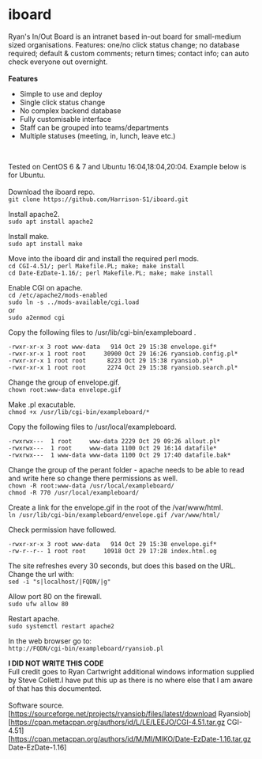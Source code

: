 # iboard
Ryan's In/Out Board is an intranet based in-out board for small-medium sized organisations. Features: one/no click status change; no database required; default & custom comments; return times; contact info; can auto check everyone out overnight.<br>
<br>
**Features**
- Simple to use and deploy
- Single click status change
- No complex backend database
- Fully customisable interface
- Staff can be grouped into teams/departments
- Multiple statuses (meeting, in, lunch, leave etc.)
<br>

Tested on CentOS 6 & 7 and Ubuntu 16:04,18:04,20:04. Example below is for Ubuntu.<br>
<br>
Download the iboard repo.<br>
`git clone https://github.com/Harrison-S1/iboard.git`
 
Install apache2.<br>
`sudo apt install apache2`

Install make.<br>
`sudo apt install make`

Move into the iboard dir and install the required perl mods.<br>
`cd CGI-4.51/; perl Makefile.PL; make; make install` <br>
`cd Date-EzDate-1.16/; perl Makefile.PL; make; make install`<br>

Enable CGI on apache.<br>
`cd /etc/apache2/mods-enabled`<br>
`sudo ln -s ../mods-available/cgi.load`<br>
or <br>
`sudo a2enmod cgi`<br>

Copy the following files to /usr/lib/cgi-bin/exampleboard .
 ```
-rwxr-xr-x 3 root www-data   914 Oct 29 15:38 envelope.gif*
-rwxr-xr-x 1 root root     30900 Oct 29 16:26 ryansiob.config.pl*
-rwxr-xr-x 1 root root      8223 Oct 29 15:38 ryansiob.pl*
-rwxr-xr-x 1 root root      2274 Oct 29 15:38 ryansiob.search.pl*
```

Change the group of envelope.gif.<br>
`chown root:www-data envelope.gif`<br>

Make .pl exacutable.<br>
`chmod +x /usr/lib/cgi-bin/exampleboard/*`<br>

Copy the following files to /usr/local/exampleboard.<br>
 ```
-rwxrwx---  1 root     www-data 2229 Oct 29 09:26 allout.pl*
-rwxrwx---  1 root     www-data 1100 Oct 29 16:14 datafile*
-rwxrwx---  1 www-data www-data 1100 Oct 29 17:40 datafile.bak*
```

Change the group of the perant folder - apache needs to be able to read and write here so change there permissions as well.<br>
`chown -R root:www-data /usr/local/exampleboard/`<br>
`chmod -R 770 /usr/local/exampleboard/`<br>

Create a link for the envelope.gif in the root of the /var/www/html.<br>
 `ln /usr/lib/cgi-bin/exampleboard/envelope.gif /var/www/html/`<br>

Check permission have followed.<br>
 ```
 -rwxr-xr-x 3 root www-data   914 Oct 29 15:38 envelope.gif*
 -rw-r--r-- 1 root root     10918 Oct 29 17:28 index.html.og
```

The site refreshes every 30 seconds, but does this based on the URL. Change the url with:<br>
 `sed -i "s|localhost/|FQDN/|g"`<br>

Allow port 80 on the firewall.<br>
 `sudo ufw allow 80`<br>

Restart apache.<br>
 `sudo systemctl restart apache2`<br>

In the web browser go to: <br>
 `http://FQDN/cgi-bin/exampleboard/ryansiob.pl`<br>

**I DID NOT WRITE THIS CODE**<br>
Full credit goes to Ryan Cartwright additional windows information supplied by Steve Collett.I have put this up as there is no where else that I am aware of that has this documented.<br>
<br>
Software source.<br>
[https://sourceforge.net/projects/ryansiob/files/latest/download Ryansiob]<br>
[https://cpan.metacpan.org/authors/id/L/LE/LEEJO/CGI-4.51.tar.gz CGI-4.51]<br>
[https://cpan.metacpan.org/authors/id/M/MI/MIKO/Date-EzDate-1.16.tar.gz Date-EzDate-1.16]<br>
